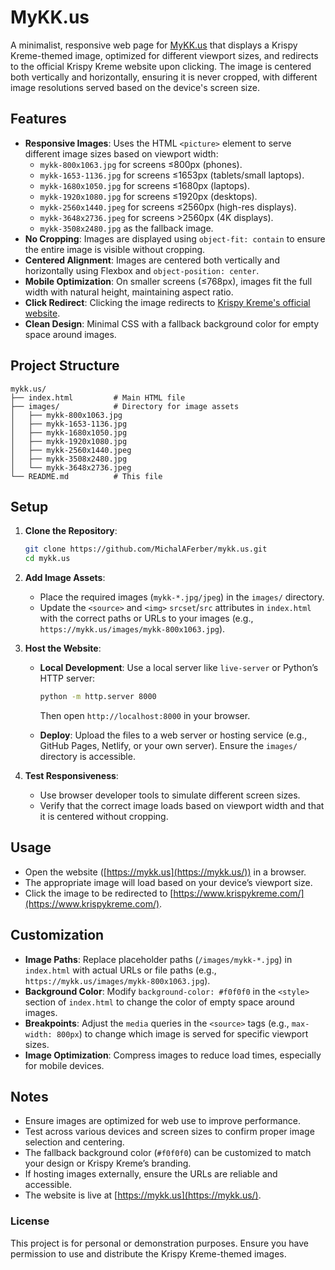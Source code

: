 [](images/mykk-2560x1440.jpeg)

# MyKK.us

A minimalist, responsive web page for [MyKK.us](https://mykk.us/) that displays a Krispy Kreme-themed image, optimized for different viewport sizes, and redirects to the official Krispy Kreme website upon clicking. The image is centered both vertically and horizontally, ensuring it is never cropped, with different image resolutions served based on the device's screen size.

## Features

- **Responsive Images**: Uses the HTML `<picture>` element to serve different image sizes based on viewport width:
    - `mykk-800x1063.jpg` for screens ≤800px (phones).
    - `mykk-1653-1136.jpg` for screens ≤1653px (tablets/small laptops).
    - `mykk-1680x1050.jpg` for screens ≤1680px (laptops).
    - `mykk-1920x1080.jpg` for screens ≤1920px (desktops).
    - `mykk-2560x1440.jpeg` for screens ≤2560px (high-res displays).
    - `mykk-3648x2736.jpeg` for screens >2560px (4K displays).
    - `mykk-3508x2480.jpg` as the fallback image.
- **No Cropping**: Images are displayed using `object-fit: contain` to ensure the entire image is visible without cropping.
- **Centered Alignment**: Images are centered both vertically and horizontally using Flexbox and `object-position: center`.
- **Mobile Optimization**: On smaller screens (≤768px), images fit the full width with natural height, maintaining aspect ratio.
- **Click Redirect**: Clicking the image redirects to [Krispy Kreme's official website](https://www.krispykreme.com/).
- **Clean Design**: Minimal CSS with a fallback background color for empty space around images.

## Project Structure

```
mykk.us/
├── index.html         # Main HTML file
├── images/            # Directory for image assets
│   ├── mykk-800x1063.jpg
│   ├── mykk-1653-1136.jpg
│   ├── mykk-1680x1050.jpg
│   ├── mykk-1920x1080.jpg
│   ├── mykk-2560x1440.jpeg
│   ├── mykk-3508x2480.jpg
│   └── mykk-3648x2736.jpeg
└── README.md          # This file
```

## Setup

1. **Clone the Repository**:
    
    ```bash
    git clone https://github.com/MichalAFerber/mykk.us.git
    cd mykk.us
    ```
    
2. **Add Image Assets**:
    
    - Place the required images (`mykk-*.jpg/jpeg`) in the `images/` directory.
    - Update the `<source>` and `<img>` `srcset`/`src` attributes in `index.html` with the correct paths or URLs to your images (e.g., `https://mykk.us/images/mykk-800x1063.jpg`).
3. **Host the Website**:
    
    - **Local Development**: Use a local server like `live-server` or Python’s HTTP server:
        
        ```bash
        python -m http.server 8000
        ```
        
        Then open `http://localhost:8000` in your browser.
    - **Deploy**: Upload the files to a web server or hosting service (e.g., GitHub Pages, Netlify, or your own server). Ensure the `images/` directory is accessible.
4. **Test Responsiveness**:
    
    - Use browser developer tools to simulate different screen sizes.
    - Verify that the correct image loads based on viewport width and that it is centered without cropping.

## Usage

- Open the website ([https://mykk.us](https://mykk.us/)) in a browser.
- The appropriate image will load based on your device’s viewport size.
- Click the image to be redirected to [https://www.krispykreme.com/](https://www.krispykreme.com/).

## Customization

- **Image Paths**: Replace placeholder paths (`/images/mykk-*.jpg`) in `index.html` with actual URLs or file paths (e.g., `https://mykk.us/images/mykk-800x1063.jpg`).
- **Background Color**: Modify `background-color: #f0f0f0` in the `<style>` section of `index.html` to change the color of empty space around images.
- **Breakpoints**: Adjust the `media` queries in the `<source>` tags (e.g., `max-width: 800px`) to change which image is served for specific viewport sizes.
- **Image Optimization**: Compress images to reduce load times, especially for mobile devices.

## Notes

- Ensure images are optimized for web use to improve performance.
- Test across various devices and screen sizes to confirm proper image selection and centering.
- The fallback background color (`#f0f0f0`) can be customized to match your design or Krispy Kreme’s branding.
- If hosting images externally, ensure the URLs are reliable and accessible.
- The website is live at [https://mykk.us](https://mykk.us/).

### License

This project is for personal or demonstration purposes. Ensure you have permission to use and distribute the Krispy Kreme-themed images.

